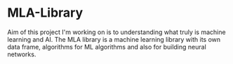 # MLA-Library
Aim of this project I'm working on is to understanding what truly is machine learning and AI. The MLA library is a machine learning library with its own data frame, algorithms for ML algorithms and also for building neural networks.
